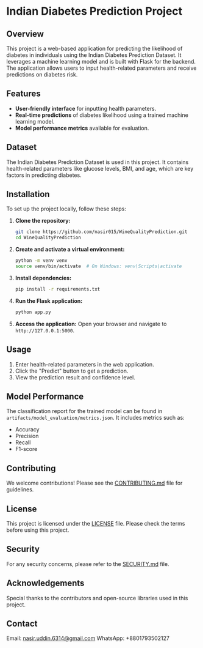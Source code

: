 # Indian Diabetes Prediction Project

## Overview
This project is a web-based application for predicting the likelihood of diabetes in individuals using the Indian Diabetes Prediction Dataset. It leverages a machine learning model and is built with Flask for the backend. The application allows users to input health-related parameters and receive predictions on diabetes risk.

## Features
- **User-friendly interface** for inputting health parameters.
- **Real-time predictions** of diabetes likelihood using a trained machine learning model.
- **Model performance metrics** available for evaluation.

## Dataset
The Indian Diabetes Prediction Dataset is used in this project. It contains health-related parameters like glucose levels, BMI, and age, which are key factors in predicting diabetes.

## Installation
To set up the project locally, follow these steps:

1. **Clone the repository:**
   ```bash
   git clone https://github.com/nasir015/WineQualityPrediction.git
   cd WineQualityPrediction
   ```

2. **Create and activate a virtual environment:**
   ```bash
   python -m venv venv
   source venv/bin/activate  # On Windows: venv\Scripts\activate
   ```

3. **Install dependencies:**
   ```bash
   pip install -r requirements.txt
   ```

4. **Run the Flask application:**
   ```bash
   python app.py
   ```

5. **Access the application:**
   Open your browser and navigate to `http://127.0.0.1:5000`.

## Usage
1. Enter health-related parameters in the web application.
2. Click the "Predict" button to get a prediction.
3. View the prediction result and confidence level.

## Model Performance
The classification report for the trained model can be found in `artifacts/model_evaluation/metrics.json`. It includes metrics such as:
- Accuracy
- Precision
- Recall
- F1-score

## Contributing
We welcome contributions! Please see the [CONTRIBUTING.md](CONTRIBUTING.md) file for guidelines.

## License
This project is licensed under the [LICENSE](LICENSE) file. Please check the terms before using this project.

## Security
For any security concerns, please refer to the [SECURITY.md](SECURITY.md) file.

## Acknowledgements
Special thanks to the contributors and open-source libraries used in this project.

## Contact
Email: nasir.uddin.6314@gmail.com
WhatsApp: +8801793502127

